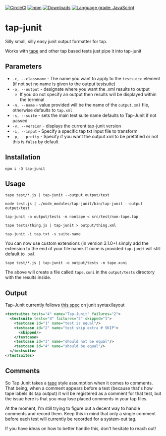 [![CircleCI](https://circleci.com/gh/dhershman1/tap-junit.svg?style=svg)](https://circleci.com/gh/dhershman1/tap-junit)
[![npm](https://img.shields.io/npm/v/tap-junit.svg?style=flat-square)](https://www.npmjs.com/package/tap-junit)
[![Downloads](https://img.shields.io/npm/dm/tap-junit.svg?style=flat-square)](https://www.npmjs.com/package/tap-junit)
[![Language grade: JavaScript](https://img.shields.io/lgtm/grade/javascript/g/dhershman1/tap-junit.svg?style=flat-square&logo=lgtm&logoWidth=18)](https://lgtm.com/projects/g/dhershman1/tap-junit/context:javascript)

# tap-junit

Silly small, silly easy junit output formatter for tap.

Works with [tape](https://github.com/substack/tape) and other tap based tests just pipe it into tap-junit

## Parameters

- `-c, --classname` - The name you want to apply to the `testsuite` element (if not set no name is given to the output testsuite)
- `-o, --output` - designate where you want the .xml results to output
  - If you do not specify an output then results will be displayed within the terminal
- `-n, --name` - value provided will be the name of the `output.xml` file, otherwise defaults to `tap.xml`
- `-s, --suite` - sets the main test suite name defaults to Tap-Junit if not passed
- `-v, --version` - displays the current tap-junit version
- `-i, --input` - Specify a specific tap txt input file to transform
- `-p, --pretty` - Specify if you want the output xml to be prettified or not this is `false` by default

## Installation

```
npm i -D tap-junit
```

## Usage

```
tape test/*.js | tap-junit --output output/test

node test.js | ./node_modules/tap-junit/bin/tap-junit --output output/test

tap-junit -o output/tests -n nontape < src/test/non-tape.tap

tape tests/thing.js | tap-junit > output/thing.xml

tap-junit -i tap.txt -s suite-name
```

You can now use custom extensions (in version 3.1.0+) simply add the extension to the end of your file name. If none is provided `tap-junit` will still default to `.xml`

`tape test/*.js | tap-junit -o output/tests -n tape.xuni`

The above will create a file called `tape.xuni` in the `output/tests` directory with the results inside.

## Output

Tap-Junit currently follows [this spec](https://github.com/junit-team/junit5/blob/main/platform-tests/src/test/resources/jenkins-junit.xsd) on junit syntax/layout

```xml
<testsuites tests="4" name="Tap-Junit" failures="2">
  <testsuite tests="4" failures="2" skipped="1">
    <testcase id="1" name="test is equal"/>
    <testcase id="2" name="test skip extra # SKIP">
      <skipped/>
    </testcase>
    <testcase id="3" name="should not be equal"/>
    <testcase id="4" name="should be equal"/>
  </testsuite>
</testsuites>
```

## Comments

So Tap Junit takes a [tape]() style assumption when it comes to comments. That being, when a comment appears before a test (because that's how tape labels its tap output) it will be registered as a comment for that test, but the issue here is that you may lose placed comments in your tap files.

At the moment, I'm still trying to figure out a decent way to handle comments and record them. Keep this in mind that only a single comment before each test will currently be recorded for a system-out tag.

If you have ideas on how to better handle this, don't hesitate to reach out!
